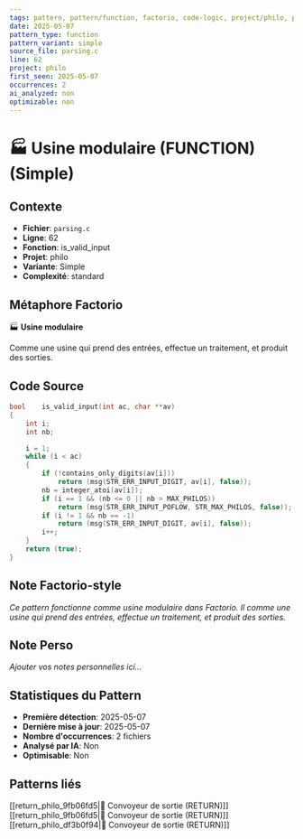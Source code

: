 ```yaml
---
tags: pattern, pattern/function, factorio, code-logic, project/philo, pattern/variant/simple
date: 2025-05-07
pattern_type: function
pattern_variant: simple
source_file: parsing.c
line: 62
project: philo
first_seen: 2025-05-07
occurrences: 2
ai_analyzed: non
optimizable: non
---
```


# 🏭 Usine modulaire (FUNCTION) (Simple)

## Contexte
- **Fichier**: `parsing.c`
- **Ligne**: 62
- **Fonction**: is_valid_input
- **Projet**: philo
- **Variante**: Simple
- **Complexité**: standard

## Métaphore Factorio
🏭 **Usine modulaire**

Comme une usine qui prend des entrées, effectue un traitement, et produit des sorties.

## Code Source
```c
bool	is_valid_input(int ac, char **av)
{
	int	i;
	int	nb;

	i = 1;
	while (i < ac)
	{
		if (!contains_only_digits(av[i]))
			return (msg(STR_ERR_INPUT_DIGIT, av[i], false));
		nb = integer_atoi(av[i]);
		if (i == 1 && (nb <= 0 || nb > MAX_PHILOS))
			return (msg(STR_ERR_INPUT_POFLOW, STR_MAX_PHILOS, false));
		if (i != 1 && nb == -1)
			return (msg(STR_ERR_INPUT_DIGIT, av[i], false));
		i++;
	}
	return (true);
}
```

## Note Factorio-style
*Ce pattern fonctionne comme usine modulaire dans Factorio. Il comme une usine qui prend des entrées, effectue un traitement, et produit des sorties.*

## Note Perso
*Ajouter vos notes personnelles ici...*

## Statistiques du Pattern
- **Première détection**: 2025-05-07
- **Dernière mise à jour**: 2025-05-07
- **Nombre d'occurrences**: 2 fichiers
- **Analysé par IA**: Non
- **Optimisable**: Non

## Patterns liés
[[return_philo_9fb06fd5|🚚 Convoyeur de sortie (RETURN)]]
[[return_philo_9fb06fd5|🚚 Convoyeur de sortie (RETURN)]]
[[return_philo_df3b0f94|🚚 Convoyeur de sortie (RETURN)]]
